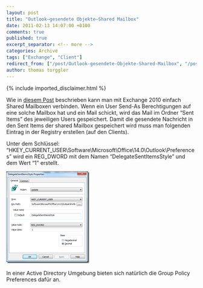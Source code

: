 ```yaml
---
layout: post
title: "Outlook–gesendete Objekte–Shared Mailbox"
date: 2011-02-13 14:07:00 +0100
comments: true
published: true
excerpt_separator: <!-- more -->
categories: Archive
tags: ["Exchange", "Client"]
redirect_from: ["/post/Outlook-gesendete-Objekte-Shared-Mailbox", "/post/outlook-gesendete-objekte-shared-mailbox"]
author: thomas torggler
---
```

<!-- more -->
{% include imported_disclaimer.html %}
<p>Wie in <a href="/post/Shared-Mailboxes-und-Auto-Mapping-E14-Sp1.aspx" target="_blank">diesem Post</a> beschrieben kann man mit Exchange 2010 einfach Shared Mailboxen verbinden. Wenn ein User Send-As Berechtigungen auf eine solche Mailbox hat und ein Mail schickt, wird das Mail im Ordner “Sent Items” des jeweiligen Users gespeichert. Damit die gesendete Nachricht in den Sent Items der shared Mailbox gespeichert wird muss man folgenden Eintrag in der Registry erstellen (auf den Clients).</p>  <p>Unter dem Schlüssel: “HKEY_CURRENT_USER\Software\Microsoft\Office\14.0\Outlook\Preferences” wird ein REG_DWORD mit dem Namen “DelegateSentItemsStyle” und dem Wert “1” erstellt.</p>  <p><a href="/assets/image_298.png"><img style="background-image: none; border-bottom: 0px; border-left: 0px; margin: 0px; padding-left: 0px; padding-right: 0px; display: inline; border-top: 0px; border-right: 0px; padding-top: 0px" title="image" border="0" alt="image" src="/assets/image_thumb_296.png" width="220" height="244" /></a></p>  <p>In einer Active Directory Umgebung bieten sich natürlich die Group Policy Preferences dafür an.</p>
